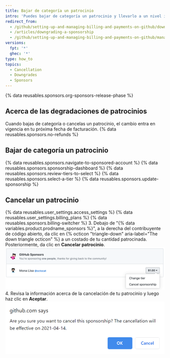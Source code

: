 ```yaml
---
title: Bajar de categoría un patrocinio
intro: 'Puedes bajar de categoría un patrocinio y llevarlo a un nivel inferior, o bien cancelar tu patrocinio.'
redirect_from:
  - /github/setting-up-and-managing-billing-and-payments-on-github/downgrading-a-sponsorship
  - /articles/downgrading-a-sponsorship
  - /github/setting-up-and-managing-billing-and-payments-on-github/managing-billing-for-github-sponsors/downgrading-a-sponsorship
versions:
  fpt: '*'
  ghec: '*'
type: how_to
topics:
  - Cancellation
  - Downgrades
  - Sponsors
---
```


{% data reusables.sponsors.org-sponsors-release-phase %}

## Acerca de las degradaciones de patrocinios

Cuando bajas de categoría o cancelas un patrocinio, el cambio entra en vigencia en tu próxima fecha de facturación. {% data reusables.sponsors.no-refunds %}

## Bajar de categoría un patrocinio

{% data reusables.sponsors.navigate-to-sponsored-account %}
{% data reusables.sponsors.sponsorship-dashboard %}
{% data reusables.sponsors.review-tiers-to-select %}
{% data reusables.sponsors.select-a-tier %}
{% data reusables.sponsors.update-sponsorship %}

## Cancelar un patrocinio

{% data reusables.user_settings.access_settings %}
{% data reusables.user_settings.billing_plans %}
{% data reusables.sponsors.billing-switcher %}
3. Debajo de "{% data variables.product.prodname_sponsors %}", a la derecha del contribuyente de código abierto, da clic en {% octicon "triangle-down" aria-label="The down triangle octicon" %} a un costado de tu cantidad patrocinada. Posteriormente, da clic en **Cancelar patrocinio**. ![Botón Cancelar patrocinio](/assets/images/help/billing/edit-sponsor-billing.png)
4. Revisa la información acerca de la cancelación de tu patrocinio y luego haz clic en **Aceptar**. ![Casilla de confirmación de cancelación](/assets/images/help/billing/confirm-sponsorship-cancellation.png)
